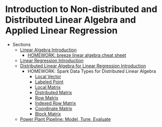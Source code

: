Introduction to Non-distributed and Distributed Linear Algebra and Applied Linear Regression
======= 
    
* Sections 
    * [Linear Algebra Introduction](09_LinearAlgebraIntro/017_LAlgIntro.md)
        * [HOMEWORK: breeze linear algebra cheat sheet](../db/xtraResources/LinearAlgebra/LAlgCheatSheet.md)
    * [Linear Regression Introduction](10_LinearRegressionIntro/018_LinRegIntro.md)
    * [Distributed Linear Algebra for Linear Regression Introduction](10_LinearRegressionIntro/019_DistLAlgForLinRegIntro.md)
        * HOMEWORK: Spark Data Types for Distributed Linear Algebra
            * [Local Vector](../db/xtraResources/ProgGuides1_6/MLlibProgrammingGuide/dataTypes/001_LocalVector.md)
            * [Labeled Point](../db/xtraResources/ProgGuides1_6/MLlibProgrammingGuide/dataTypes/002_LabeledPoint.md)
            * [Local Matrix](../db/xtraResources/ProgGuides1_6/MLlibProgrammingGuide/dataTypes/003_LocalMatrix.md)
            * [Distributed Matrix](../db/xtraResources/ProgGuides1_6/MLlibProgrammingGuide/dataTypes/004_DistributedMatrix.md)
            * [Row Matrix](../db/xtraResources/ProgGuides1_6/MLlibProgrammingGuide/dataTypes/005_RowMatrix.md)
            * [Indexed Row Matrix](../db/xtraResources/ProgGuides1_6/MLlibProgrammingGuide/dataTypes/006_IndexedRowMatrix.md)
            * [Coordinate Matrix](../db/xtraResources/ProgGuides1_6/MLlibProgrammingGuide/dataTypes/007_CoordinateMatrix.md)
            * [Block Matrix](../db/xtraResources/ProgGuides1_6/MLlibProgrammingGuide/dataTypes/008_BlockMatrix.md)
    * [Power Plant Pipeline: Model, Tune, Evaluate](11_MLlibModelTuneEvaluate/020_PowerPlantPipeline_02ModelTuneEvaluate)

